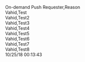 On-demand Push Requester,Reason  
Vahid,Test  
Vahid,Test2  
Vahid,Test3  
Vahid,Test4  
Vahid,Test5  
Vahid,Test6  
Vahid,Test7  
Vahid,Test8  
10/25/18 00:13:43  

